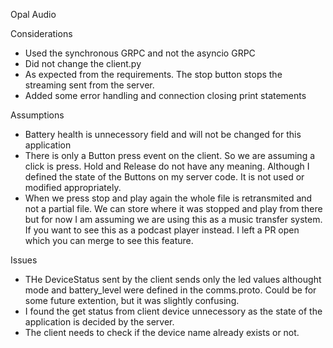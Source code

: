 Opal Audio

Considerations

 - Used the synchronous GRPC and not the asyncio GRPC
 - Did not change the client.py
 - As expected from the requirements. The stop button stops the streaming sent from the server.
 - Added some error handling and connection closing print statements


Assumptions
 - Battery health is unnecessory field and will not be changed for this application
 - There is only a Button press event on the client. So we are assuming a click is press. Hold and Release do not have any meaning. Although I defined the state of the Buttons on my server code. It is not used or modified appropriately.
 - When we press stop and play again the whole file is retransmited and not a partial file. We can store where it was stopped and play from there but for now I am assuming we are using this as a music transfer system. If you want to see this as a podcast player instead. I left a PR open which you can merge to see this feature.

Issues
 - THe DeviceStatus sent by the client sends only the led values althought mode and battery_level were defined in the comms.proto. Could be for some future extention, but it was slightly confusing.
 - I found the get status from client device unnecessory as the state of the application is decided by the server.
 - The client needs to check if the device name already exists or not.
